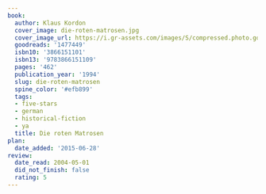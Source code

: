 ```yaml
---
book:
  author: Klaus Kordon
  cover_image: die-roten-matrosen.jpg
  cover_image_url: https://i.gr-assets.com/images/S/compressed.photo.goodreads.com/books/1184013208l/1477449.jpg
  goodreads: '1477449'
  isbn10: '3866151101'
  isbn13: '9783866151109'
  pages: '462'
  publication_year: '1994'
  slug: die-roten-matrosen
  spine_color: '#efb899'
  tags:
  - five-stars
  - german
  - historical-fiction
  - ya
  title: Die roten Matrosen
plan:
  date_added: '2015-06-28'
review:
  date_read: 2004-05-01
  did_not_finish: false
  rating: 5
---
```

